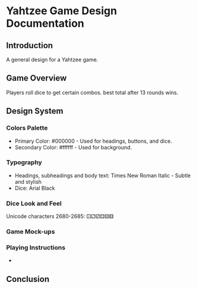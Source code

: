 # Yahtzee Game Design Documentation

## Introduction

A general design for a Yahtzee game.

## Game Overview

Players roll dice to get certain combos. best total after 13 rounds wins.

## Design System


### Colors Palette
- Primary Color: #000000 - Used for headings, buttons, and dice.
- Secondary Color: #ffffff - Used for background.

### Typography
- Headings, subheadings and body text: Times New Roman Italic - Subtle and stylish
- Dice: Arial Black

### Dice Look and Feel

Unicode characters 2680-2685: ⚀⚁⚂⚃⚄⚅

### Game Mock-ups



### Playing Instructions
-
## Conclusion


